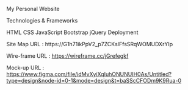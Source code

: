 My Personal Website

Technologies & Frameworks

HTML CSS JavaScript Bootstrap jQuery Deployment

Site Map URL : https://G1h71ikPpV2_p7ZCKsIFfsSRqWOMUDXrYIp

Wire-frame URL : https://wireframe.cc/jGrefegkf

Mock-up URL  : https://www.figma.com/file/idMvXyiXqIuhONUNUIH0As/Untitled?type=design&node-id=0-1&mode=design&t=baSScCFODm9K9Rua-0
